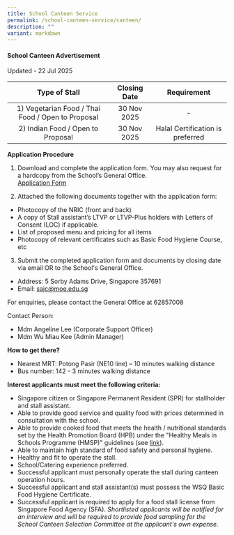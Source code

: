```yaml
---
title: School Canteen Service
permalink: /school-canteen-service/canteen/
description: ""
variant: markdown
---
```

#### School Canteen Advertisement
Updated - 22 Jul 2025

|**Type of Stall**|**Closing Date**|**Requirement**|
|:--------: | :--------: | :--------: |
|1) Vegetarian Food / Thai Food / Open to Proposal|30 Nov 2025|-
|2) Indian Food / Open to Proposal|30 Nov 2025|Halal Certification is preferred

**Application Procedure**

1. Download and complete the application form. You may also request for a hardcopy from the School’s General Office. <br>
[Application Form](https://drive.google.com/file/d/13IZ7aNbwDa5VRxDpbTrRRxUG7ZKuKx1f/view?usp=sharing)

2. Attached the following documents together with the application form:
* Photocopy of the NRIC (front and back)
* A copy of Stall assistant’s LTVP or LTVP-Plus holders with Letters of Consent (LOC) if applicable.
* List of proposed menu and pricing for all items
* Photocopy of relevant certificates such as Basic Food Hygiene Course, etc

3. Submit the completed application form and documents by closing date via email OR to the School's General Office.

* Address: 5 Sorby Adams Drive, Singapore 357691
* Email: sajc@moe.edu.sg

For enquiries, please contact the General Office at 62857008

Contact Person:
* Mdm Angeline Lee (Corporate Support Officer)
* Mdm Wu Miau Kee (Admin Manager)

**How to get there?**
* Nearest MRT: Potong Pasir (NE10 line) – 10 minutes walking distance
* Bus number: 142 - 3 minutes walking distance

**Interest applicants must meet the following criteria:**
* Singapore citizen or Singapore Permanent Resident (SPR) for stallholder and stall assistant.
* Able to provide good service and quality food with prices determined in consultation with the school.
* Able to provide cooked food that meets the health / nutritional standards set by the Health Promotion Board (HPB) under the "Healthy Meals in Schools Programme (HMSP)" guidelines (see [link](https://www.hpb.gov.sg/schools/school-programmes/healthy-meals-in-schools-programme)).
* Able to maintain high standard of food safety and personal hygiene.
* Healthy and fit to operate the stall.
* School/Catering experience preferred.
* Successful applicant must personally operate the stall during canteen operation hours.
* Successful applicant and stall assistant(s) must possess the WSQ Basic Food Hygiene Certificate.
* Successful applicant is required to apply for a food stall license from Singapore Food Agency (SFA).
*Shortlisted applicants will be notified for an interview and will be required to provide food sampling for the School Canteen Selection Committee at the applicant's own expense.*